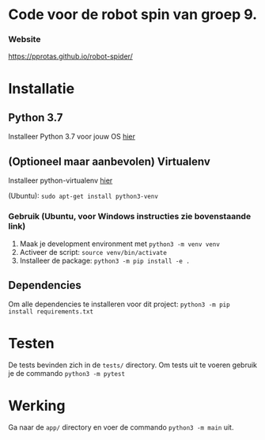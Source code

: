 # Code voor de robot spin van groep 9.
### Website
https://pprotas.github.io/robot-spider/

# Installatie
## Python 3.7
Installeer Python 3.7 voor jouw OS [hier](https://wiki.python.org/moin/BeginnersGuide/Download)
## (Optioneel maar aanbevolen) Virtualenv
Installeer python-virtualenv [hier](https://virtualenv.pypa.io/en/latest/)

(Ubuntu):
```sudo apt-get install python3-venv```
### Gebruik (Ubuntu, voor Windows instructies zie bovenstaande link)
1. Maak je development environment met ```python3 -m venv venv```
2. Activeer de script: ```source venv/bin/activate```
3. Installeer de package: ```python3 -m pip install -e .```
## Dependencies
Om alle dependencies te installeren voor dit project: ```python3 -m pip install requirements.txt```
# Testen
De tests bevinden zich in de ```tests/``` directory. Om tests uit te voeren gebruik je de commando ```python3 -m pytest```
# Werking
Ga naar de ```app/``` directory en voer de commando ```python3 -m main``` uit.
